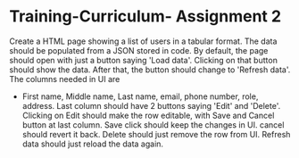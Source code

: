 # Training-Curriculum- Assignment 2


Create a HTML page showing a list of users in a tabular 
format. The data should be populated from a JSON 
stored in code. By default, the page should open with 
just a button saying 'Load data'. Clicking on that button 
should show the data. After that, the button should 
change to 'Refresh data'. The columns needed in UI are 
- First name, Middle name, Last name, email, phone 
number, role, address. Last column should have 2 
buttons saying 'Edit' and 'Delete'. Clicking on Edit should 
make the row editable, with Save and Cancel button at 
last column. Save click should keep the changes in UI. 
cancel should revert it back. Delete should just remove 
the row from UI. Refresh data should just reload the data 
again. 
